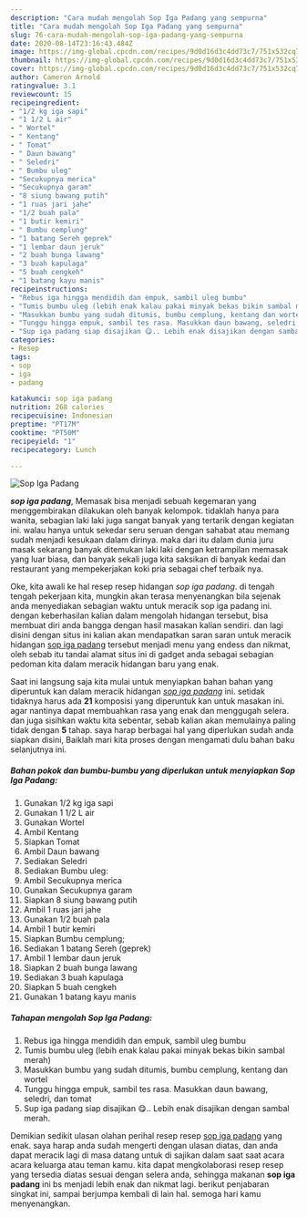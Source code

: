 ```yaml
---
description: "Cara mudah mengolah Sop Iga Padang yang sempurna"
title: "Cara mudah mengolah Sop Iga Padang yang sempurna"
slug: 76-cara-mudah-mengolah-sop-iga-padang-yang-sempurna
date: 2020-08-14T23:16:43.484Z
image: https://img-global.cpcdn.com/recipes/9d0d16d3c4dd73c7/751x532cq70/sop-iga-padang-foto-resep-utama.jpg
thumbnail: https://img-global.cpcdn.com/recipes/9d0d16d3c4dd73c7/751x532cq70/sop-iga-padang-foto-resep-utama.jpg
cover: https://img-global.cpcdn.com/recipes/9d0d16d3c4dd73c7/751x532cq70/sop-iga-padang-foto-resep-utama.jpg
author: Cameron Arnold
ratingvalue: 3.1
reviewcount: 15
recipeingredient:
- "1/2 kg iga sapi"
- "1 1/2 L air"
- " Wortel"
- " Kentang"
- " Tomat"
- " Daun bawang"
- " Seledri"
- " Bumbu uleg"
- "Secukupnya merica"
- "Secukupnya garam"
- "8 siung bawang putih"
- "1 ruas jari jahe"
- "1/2 buah pala"
- "1 butir kemiri"
- " Bumbu cemplung"
- "1 batang Sereh geprek"
- "1 lembar daun jeruk"
- "2 buah bunga lawang"
- "3 buah kapulaga"
- "5 buah cengkeh"
- "1 batang kayu manis"
recipeinstructions:
- "Rebus iga hingga mendidih dan empuk, sambil uleg bumbu"
- "Tumis bumbu uleg (lebih enak kalau pakai minyak bekas bikin sambal merah)"
- "Masukkan bumbu yang sudah ditumis, bumbu cemplung, kentang dan wortel"
- "Tunggu hingga empuk, sambil tes rasa. Masukkan daun bawang, seledri, dan tomat"
- "Sup iga padang siap disajikan 😋.. Lebih enak disajikan dengan sambal merah."
categories:
- Resep
tags:
- sop
- iga
- padang

katakunci: sop iga padang 
nutrition: 268 calories
recipecuisine: Indonesian
preptime: "PT17M"
cooktime: "PT50M"
recipeyield: "1"
recipecategory: Lunch

---
```



![Sop Iga Padang](https://img-global.cpcdn.com/recipes/9d0d16d3c4dd73c7/751x532cq70/sop-iga-padang-foto-resep-utama.jpg)

<b><i>sop iga padang</i></b>, Memasak bisa menjadi sebuah kegemaran yang menggembirakan dilakukan oleh banyak kelompok. tidaklah hanya para wanita, sebagian laki laki juga sangat banyak yang tertarik dengan kegiatan ini. walau hanya untuk sekedar seru seruan dengan sahabat atau memang sudah menjadi kesukaan dalam dirinya. maka dari itu dalam dunia juru masak sekarang banyak ditemukan laki laki dengan ketrampilan memasak yang luar biasa, dan banyak sekali juga kita saksikan di banyak kedai dan restaurant yang mempekerjakan koki pria sebagai chef terbaik nya.



Oke, kita awali ke hal resep resep hidangan <i>sop iga padang</i>. di tengah tengah pekerjaan kita, mungkin akan terasa menyenangkan bila sejenak anda menyediakan sebagian waktu untuk meracik sop iga padang ini. dengan keberhasilan kalian dalam mengolah hidangan tersebut, bisa membuat diri anda bangga dengan hasil masakan kalian sendiri. dan lagi disini dengan situs ini kalian akan mendapatkan saran saran untuk meracik hidangan <u>sop iga padang</u> tersebut menjadi menu yang endess dan nikmat, oleh sebab itu tandai alamat situs ini di gadget anda sebagai sebagian pedoman kita dalam meracik hidangan baru yang enak.


Saat ini langsung saja kita mulai untuk menyiapkan bahan bahan yang diperuntuk kan dalam meracik hidangan <u><i>sop iga padang</i></u> ini. setidak tidaknya harus ada <b>21</b> komposisi yang diperuntuk kan untuk masakan ini. agar nantinya dapat membuahkan rasa yang enak dan menggugah selera. dan juga sisihkan waktu kita sebentar, sebab kalian akan memulainya paling tidak dengan <b>5</b> tahap. saya harap berbagai hal yang diperlukan sudah anda siapkan disini, Baiklah mari kita proses dengan mengamati dulu bahan baku selanjutnya ini.

<!--inarticleads1-->

##### Bahan pokok dan bumbu-bumbu yang diperlukan untuk menyiapkan Sop Iga Padang:

1. Gunakan 1/2 kg iga sapi
1. Gunakan 1 1/2 L air
1. Gunakan  Wortel
1. Ambil  Kentang
1. Siapkan  Tomat
1. Ambil  Daun bawang
1. Sediakan  Seledri
1. Sediakan  Bumbu uleg:
1. Ambil Secukupnya merica
1. Gunakan Secukupnya garam
1. Siapkan 8 siung bawang putih
1. Ambil 1 ruas jari jahe
1. Gunakan 1/2 buah pala
1. Ambil 1 butir kemiri
1. Siapkan  Bumbu cemplung;
1. Sediakan 1 batang Sereh (geprek)
1. Ambil 1 lembar daun jeruk
1. Siapkan 2 buah bunga lawang
1. Sediakan 3 buah kapulaga
1. Siapkan 5 buah cengkeh
1. Gunakan 1 batang kayu manis




<!--inarticleads2-->

##### Tahapan mengolah Sop Iga Padang:

1. Rebus iga hingga mendidih dan empuk, sambil uleg bumbu
1. Tumis bumbu uleg (lebih enak kalau pakai minyak bekas bikin sambal merah)
1. Masukkan bumbu yang sudah ditumis, bumbu cemplung, kentang dan wortel
1. Tunggu hingga empuk, sambil tes rasa. Masukkan daun bawang, seledri, dan tomat
1. Sup iga padang siap disajikan 😋.. Lebih enak disajikan dengan sambal merah.




Demikian sedikit ulasan olahan perihal resep resep <u>sop iga padang</u> yang enak. saya harap anda sudah mengerti dengan ulasan diatas, dan anda dapat meracik lagi di masa datang untuk di sajikan dalam saat saat acara acara keluarga atau teman kamu. kita dapat mengkolaborasi resep resep yang tersedia diatas sesuai dengan selera anda, sehingga makanan <b>sop iga padang</b> ini bs menjadi lebih enak dan nikmat lagi. berikut penjabaran singkat ini, sampai berjumpa kembali di lain hal. semoga hari kamu menyenangkan.
